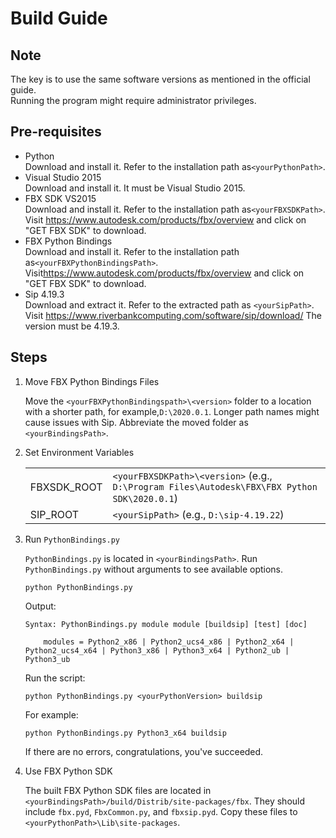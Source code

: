 # Build Guide

## Note
The key is to use the same software versions as mentioned in the official guide.  
Running the program might require administrator privileges.

## Pre-requisites
+ Python  
Download and install it. Refer to the installation path as`<yourPythonPath>`.
+ Visual Studio 2015  
Download and install it. It must be Visual Studio 2015.
+ FBX SDK VS2015  
Download and install it. Refer to the installation path as`<yourFBXSDKPath>`. Visit <https://www.autodesk.com/products/fbx/overview> and click on "GET FBX SDK" to download.
+ FBX Python Bindings  
Download and install it. Refer to the installation path as`<yourFBXPythonBindingsPath>`. Visit<https://www.autodesk.com/products/fbx/overview> and click on "GET FBX SDK" to download.
+ Sip 4.19.3  
Download and extract it. Refer to the extracted path as `<yourSipPath>`. Visit <https://www.riverbankcomputing.com/software/sip/download/> The version must be 4.19.3.

## Steps

1. Move FBX Python Bindings Files

    Move the `<yourFBXPythonBindingspath>\<version>` folder to a location with a shorter path, for example,`D:\2020.0.1`. Longer path names might cause issues with Sip. Abbreviate the moved folder as `<yourBindingsPath>`.

2. Set Environment Variables

    | | |  
    |-|-|
    | FBXSDK_ROOT | `<yourFBXSDKPath>\<version>` (e.g., `D:\Program Files\Autodesk\FBX\FBX Python SDK\2020.0.1`) |
    | SIP_ROOT | `<yourSipPath>` (e.g., `D:\sip-4.19.22`) |

3. Run `PythonBindings.py`

    `PythonBindings.py` is located in `<yourBindingsPath>`. Run `PythonBindings.py` without arguments to see available options.
    ```
    python PythonBindings.py
    ```
    Output:
    ```
    Syntax: PythonBindings.py module module [buildsip] [test] [doc]

        modules = Python2_x86 | Python2_ucs4_x86 | Python2_x64 | Python2_ucs4_x64 | Python3_x86 | Python3_x64 | Python2_ub | Python3_ub
    ```
    Run the script:
    ```
    python PythonBindings.py <yourPythonVersion> buildsip
    ```
    For example:
    ```
    python PythonBindings.py Python3_x64 buildsip
    ```
    If there are no errors, congratulations, you've succeeded.
4. Use FBX Python SDK

    The built FBX Python SDK files are located in `<yourBindingsPath>/build/Distrib/site-packages/fbx`. They should include `fbx.pyd`, `FbxCommon.py`, and `fbxsip.pyd`. Copy these files to `<yourPythonPath>\Lib\site-packages`.
